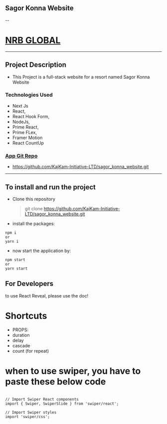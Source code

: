 ## Sagor Konna Website

--

# [NRB GLOBAL](https://kajkaminitiative.com/)

---

## Project Description

- This Project is a full-stack website for a resort named Sagor Konna Website

### Technologies Used

- Next Js
- React,
- React Hook Form,
- NodeJs,
- Prime React,
- Prime FLex,
- Framer Motion
- React CountUp

### [ App Git Repo](https://github.com/KajKam-Initiative-LTD/sagor_konna_website.git)

- https://github.com/KajKam-Initiative-LTD/sagor_konna_website.git

---

## To install and run the project

- Clone this repository
  > git clone https://github.com/KajKam-Initiative-LTD/sagor_konna_website.git
- install the packages:

```
npm i
or
yarn i
```

- now start the application by:

```
npm start
or
yarn start
```

## For Developers

to use React Reveal, please use the doc!

# Shortcuts

- PROPS:
- duration
- delay
- cascade
- count (for repeat)

# when to use swiper, you have to paste these below code

```

// Import Swiper React components
import { Swiper, SwiperSlide } from 'swiper/react';

// Import Swiper styles
import 'swiper/css';

```
